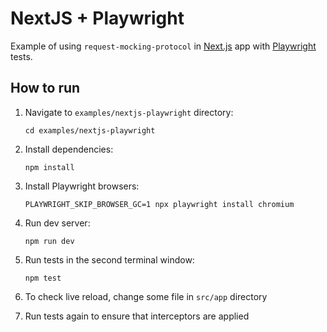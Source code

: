 # NextJS + Playwright

Example of using `request-mocking-protocol` in [Next.js](https://nextjs.org/) app with [Playwright](https://playwright.dev/) tests.

## How to run

1. Navigate to `examples/nextjs-playwright` directory:
   ```
   cd examples/nextjs-playwright
   ```

2. Install dependencies:
   ```
   npm install
   ```

3. Install Playwright browsers:
   ```
   PLAYWRIGHT_SKIP_BROWSER_GC=1 npx playwright install chromium
   ```   

4. Run dev server:
   ```
   npm run dev
   ```

5. Run tests in the second terminal window:
   ```
   npm test
   ```

6. To check live reload, change some file in `src/app` directory

7. Run tests again to ensure that interceptors are applied